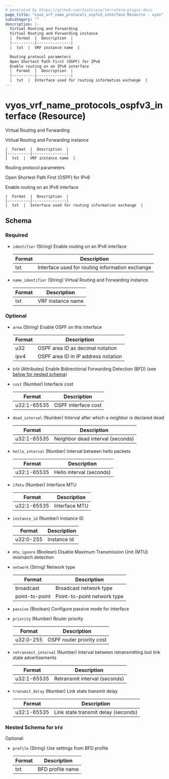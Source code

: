 ```yaml
---
# generated by https://github.com/hashicorp/terraform-plugin-docs
page_title: "vyos_vrf_name_protocols_ospfv3_interface Resource - vyos"
subcategory: ""
description: |-
  Virtual Routing and Forwarding
  Virtual Routing and Forwarding instance
  |  Format  |  Description  |
  |----------|---------------|
  |  txt  |  VRF instance name  |

  Routing protocol parameters
  Open Shortest Path First (OSPF) for IPv6
  Enable routing on an IPv6 interface
  |  Format  |  Description  |
  |----------|---------------|
  |  txt  |  Interface used for routing information exchange  |
---
```


# vyos_vrf_name_protocols_ospfv3_interface (Resource)

Virtual Routing and Forwarding

Virtual Routing and Forwarding instance

    |  Format  |  Description  |
    |----------|---------------|
    |  txt  |  VRF instance name  |

Routing protocol parameters

Open Shortest Path First (OSPF) for IPv6

Enable routing on an IPv6 interface

    |  Format  |  Description  |
    |----------|---------------|
    |  txt  |  Interface used for routing information exchange  |



<!-- schema generated by tfplugindocs -->
## Schema

### Required

- `identifier` (String) Enable routing on an IPv6 interface

    |  Format  |  Description  |
    |----------|---------------|
    |  txt  |  Interface used for routing information exchange  |
- `name_identifier` (String) Virtual Routing and Forwarding instance

    |  Format  |  Description  |
    |----------|---------------|
    |  txt  |  VRF instance name  |

### Optional

- `area` (String) Enable OSPF on this interface

    |  Format  |  Description  |
    |----------|---------------|
    |  u32  |  OSPF area ID as decimal notation  |
    |  ipv4  |  OSPF area ID in IP address notation  |
- `bfd` (Attributes) Enable Bidirectional Forwarding Detection (BFD) (see [below for nested schema](#nestedatt--bfd))
- `cost` (Number) Interface cost

    |  Format  |  Description  |
    |----------|---------------|
    |  u32:1-65535  |  OSPF interface cost  |
- `dead_interval` (Number) Interval after which a neighbor is declared dead

    |  Format  |  Description  |
    |----------|---------------|
    |  u32:1-65535  |  Neighbor dead interval (seconds)  |
- `hello_interval` (Number) Interval between hello packets

    |  Format  |  Description  |
    |----------|---------------|
    |  u32:1-65535  |  Hello interval (seconds)  |
- `ifmtu` (Number) Interface MTU

    |  Format  |  Description  |
    |----------|---------------|
    |  u32:1-65535  |  Interface MTU  |
- `instance_id` (Number) Instance ID

    |  Format  |  Description  |
    |----------|---------------|
    |  u32:0-255  |  Instance Id  |
- `mtu_ignore` (Boolean) Disable Maximum Transmission Unit (MTU) mismatch detection
- `network` (String) Network type

    |  Format  |  Description  |
    |----------|---------------|
    |  broadcast  |  Broadcast network type  |
    |  point-to-point  |  Point-to-point network type  |
- `passive` (Boolean) Configure passive mode for interface
- `priority` (Number) Router priority

    |  Format  |  Description  |
    |----------|---------------|
    |  u32:0-255  |  OSPF router priority cost  |
- `retransmit_interval` (Number) Interval between retransmitting lost link state advertisements

    |  Format  |  Description  |
    |----------|---------------|
    |  u32:1-65535  |  Retransmit interval (seconds)  |
- `transmit_delay` (Number) Link state transmit delay

    |  Format  |  Description  |
    |----------|---------------|
    |  u32:1-65535  |  Link state transmit delay (seconds)  |

<a id="nestedatt--bfd"></a>
### Nested Schema for `bfd`

Optional:

- `profile` (String) Use settings from BFD profile

    |  Format  |  Description  |
    |----------|---------------|
    |  txt  |  BFD profile name  |
